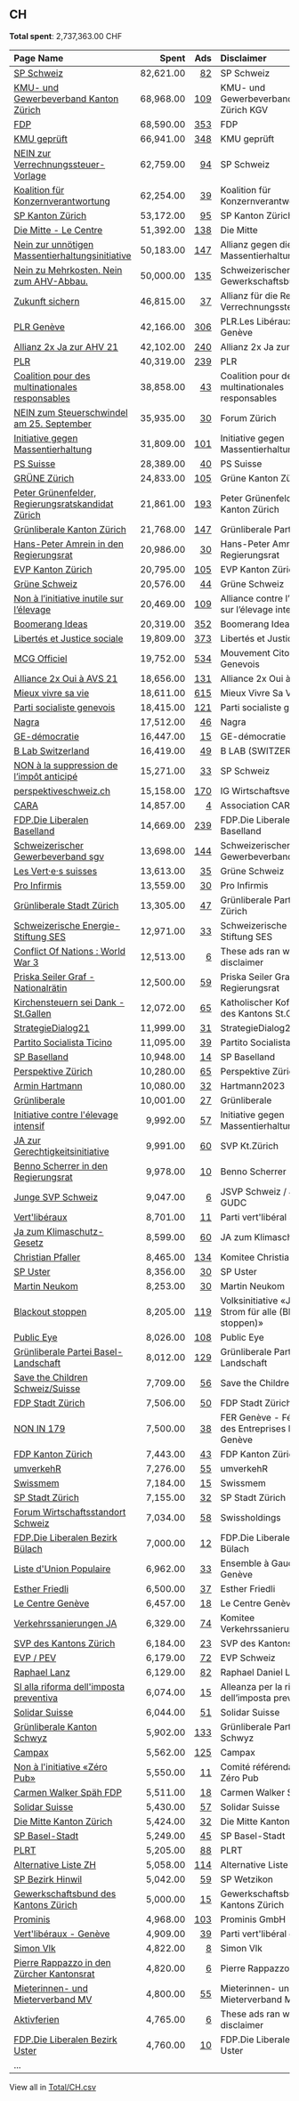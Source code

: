 ## CH
**Total spent**: 2,737,363.00 CHF

|Page Name|Spent|Ads|Disclaimer|
|:---|---:|---:|:---|
|[SP Schweiz](https://www.facebook.com/97220294896)|82,621.00|[82](https://www.facebook.com/ads/library/?active_status=all&ad_type=political_and_issue_ads&country=CH&view_all_page_id=97220294896&search_type=page&media_type=all)|SP Schweiz|
|[KMU- und Gewerbeverband Kanton Zürich](https://www.facebook.com/533196430187039)|68,968.00|[109](https://www.facebook.com/ads/library/?active_status=all&ad_type=political_and_issue_ads&country=CH&view_all_page_id=533196430187039&search_type=page&media_type=all)|KMU- und Gewerbeverband Kanton Zürich KGV|
|[FDP](https://www.facebook.com/15733998334)|68,590.00|[353](https://www.facebook.com/ads/library/?active_status=all&ad_type=political_and_issue_ads&country=CH&view_all_page_id=15733998334&search_type=page&media_type=all)|FDP|
|[KMU geprüft](https://www.facebook.com/103915262545181)|66,941.00|[348](https://www.facebook.com/ads/library/?active_status=all&ad_type=political_and_issue_ads&country=CH&view_all_page_id=103915262545181&search_type=page&media_type=all)|KMU geprüft|
|[NEIN zur Verrechnungssteuer-Vorlage](https://www.facebook.com/246373365779398)|62,759.00|[94](https://www.facebook.com/ads/library/?active_status=all&ad_type=political_and_issue_ads&country=CH&view_all_page_id=246373365779398&search_type=page&media_type=all)|SP Schweiz|
|[Koalition für Konzernverantwortung](https://www.facebook.com/1524859774444235)|62,254.00|[39](https://www.facebook.com/ads/library/?active_status=all&ad_type=political_and_issue_ads&country=CH&view_all_page_id=1524859774444235&search_type=page&media_type=all)|Koalition für Konzernverantwortung|
|[SP Kanton Zürich](https://www.facebook.com/131066326987)|53,172.00|[95](https://www.facebook.com/ads/library/?active_status=all&ad_type=political_and_issue_ads&country=CH&view_all_page_id=131066326987&search_type=page&media_type=all)|SP Kanton Zürich|
|[Die Mitte - Le Centre](https://www.facebook.com/169510248558)|51,392.00|[138](https://www.facebook.com/ads/library/?active_status=all&ad_type=political_and_issue_ads&country=CH&view_all_page_id=169510248558&search_type=page&media_type=all)|Die Mitte|
|[Nein zur unnötigen Massentierhaltungsinitiative](https://www.facebook.com/107572275173751)|50,183.00|[147](https://www.facebook.com/ads/library/?active_status=all&ad_type=political_and_issue_ads&country=CH&view_all_page_id=107572275173751&search_type=page&media_type=all)|Allianz gegen die Massentierhaltungsinitiative|
|[Nein zu Mehrkosten. Nein zum AHV-Abbau.](https://www.facebook.com/104302952385336)|50,000.00|[135](https://www.facebook.com/ads/library/?active_status=all&ad_type=political_and_issue_ads&country=CH&view_all_page_id=104302952385336&search_type=page&media_type=all)|Schweizerischer Gewerkschaftsbund|
|[Zukunft sichern](https://www.facebook.com/108204507991414)|46,815.00|[37](https://www.facebook.com/ads/library/?active_status=all&ad_type=political_and_issue_ads&country=CH&view_all_page_id=108204507991414&search_type=page&media_type=all)|Allianz für die Reform der Verrechnungssteuer|
|[PLR Genève](https://www.facebook.com/147717218614170)|42,166.00|[306](https://www.facebook.com/ads/library/?active_status=all&ad_type=political_and_issue_ads&country=CH&view_all_page_id=147717218614170&search_type=page&media_type=all)|PLR.Les Libéraux-Radicaux Genève|
|[Allianz 2x Ja zur AHV 21](https://www.facebook.com/109227711735560)|42,102.00|[240](https://www.facebook.com/ads/library/?active_status=all&ad_type=political_and_issue_ads&country=CH&view_all_page_id=109227711735560&search_type=page&media_type=all)|Allianz 2x Ja zur AHV 21|
|[PLR](https://www.facebook.com/18087904183)|40,319.00|[239](https://www.facebook.com/ads/library/?active_status=all&ad_type=political_and_issue_ads&country=CH&view_all_page_id=18087904183&search_type=page&media_type=all)|PLR|
|[Coalition pour des multinationales responsables](https://www.facebook.com/510352742440847)|38,858.00|[43](https://www.facebook.com/ads/library/?active_status=all&ad_type=political_and_issue_ads&country=CH&view_all_page_id=510352742440847&search_type=page&media_type=all)|Coalition pour des multinationales responsables|
|[NEIN zum Steuerschwindel am 25. September](https://www.facebook.com/100636072731844)|35,935.00|[30](https://www.facebook.com/ads/library/?active_status=all&ad_type=political_and_issue_ads&country=CH&view_all_page_id=100636072731844&search_type=page&media_type=all)|Forum Zürich|
|[Initiative gegen Massentierhaltung](https://www.facebook.com/1896520733707958)|31,809.00|[101](https://www.facebook.com/ads/library/?active_status=all&ad_type=political_and_issue_ads&country=CH&view_all_page_id=1896520733707958&search_type=page&media_type=all)|Initiative gegen Massentierhaltung|
|[PS Suisse](https://www.facebook.com/291359247729208)|28,389.00|[40](https://www.facebook.com/ads/library/?active_status=all&ad_type=political_and_issue_ads&country=CH&view_all_page_id=291359247729208&search_type=page&media_type=all)|PS Suisse|
|[GRÜNE Zürich](https://www.facebook.com/627220684023668)|24,833.00|[105](https://www.facebook.com/ads/library/?active_status=all&ad_type=political_and_issue_ads&country=CH&view_all_page_id=627220684023668&search_type=page&media_type=all)|Grüne Kanton Zürich|
|[Peter Grünenfelder, Regierungsratskandidat Zürich](https://www.facebook.com/100369729335133)|21,861.00|[193](https://www.facebook.com/ads/library/?active_status=all&ad_type=political_and_issue_ads&country=CH&view_all_page_id=100369729335133&search_type=page&media_type=all)|Peter Grünenfelder c/o FDP Kanton Zürich|
|[Grünliberale Kanton Zürich](https://www.facebook.com/202006389857644)|21,768.00|[147](https://www.facebook.com/ads/library/?active_status=all&ad_type=political_and_issue_ads&country=CH&view_all_page_id=202006389857644&search_type=page&media_type=all)|Grünliberale Partei Zürich|
|[Hans-Peter Amrein in den Regierungsrat](https://www.facebook.com/102662476058956)|20,986.00|[30](https://www.facebook.com/ads/library/?active_status=all&ad_type=political_and_issue_ads&country=CH&view_all_page_id=102662476058956&search_type=page&media_type=all)|Hans-Peter Amrein in den Regierungsrat|
|[EVP Kanton Zürich](https://www.facebook.com/252652524823017)|20,795.00|[105](https://www.facebook.com/ads/library/?active_status=all&ad_type=political_and_issue_ads&country=CH&view_all_page_id=252652524823017&search_type=page&media_type=all)|EVP Kanton Zürich|
|[Grüne Schweiz](https://www.facebook.com/194790813901953)|20,576.00|[44](https://www.facebook.com/ads/library/?active_status=all&ad_type=political_and_issue_ads&country=CH&view_all_page_id=194790813901953&search_type=page&media_type=all)|Grüne Schweiz|
|[Non à l’initiative inutile sur l’élevage](https://www.facebook.com/107434497810356)|20,469.00|[109](https://www.facebook.com/ads/library/?active_status=all&ad_type=political_and_issue_ads&country=CH&view_all_page_id=107434497810356&search_type=page&media_type=all)|Alliance contre l’initiative sur l’élevage intensif|
|[Boomerang Ideas](https://www.facebook.com/1027844850652657)|20,319.00|[352](https://www.facebook.com/ads/library/?active_status=all&ad_type=political_and_issue_ads&country=CH&view_all_page_id=1027844850652657&search_type=page&media_type=all)|Boomerang Ideas AG|
|[Libertés et Justice sociale](https://www.facebook.com/100381452863244)|19,809.00|[373](https://www.facebook.com/ads/library/?active_status=all&ad_type=political_and_issue_ads&country=CH&view_all_page_id=100381452863244&search_type=page&media_type=all)|Libertés et Justice sociale|
|[MCG Officiel](https://www.facebook.com/288659088239530)|19,752.00|[534](https://www.facebook.com/ads/library/?active_status=all&ad_type=political_and_issue_ads&country=CH&view_all_page_id=288659088239530&search_type=page&media_type=all)|Mouvement Citoyens Genevois|
|[Alliance 2x Oui à AVS 21](https://www.facebook.com/100610189289499)|18,656.00|[131](https://www.facebook.com/ads/library/?active_status=all&ad_type=political_and_issue_ads&country=CH&view_all_page_id=100610189289499&search_type=page&media_type=all)|Alliance 2x Oui à AVS 21|
|[Mieux vivre sa vie](https://www.facebook.com/103550668590403)|18,611.00|[615](https://www.facebook.com/ads/library/?active_status=all&ad_type=political_and_issue_ads&country=CH&view_all_page_id=103550668590403&search_type=page&media_type=all)|Mieux Vivre Sa Vie|
|[Parti socialiste genevois](https://www.facebook.com/260591187302640)|18,415.00|[121](https://www.facebook.com/ads/library/?active_status=all&ad_type=political_and_issue_ads&country=CH&view_all_page_id=260591187302640&search_type=page&media_type=all)|Parti socialiste genevois|
|[Nagra](https://www.facebook.com/921336971288655)|17,512.00|[46](https://www.facebook.com/ads/library/?active_status=all&ad_type=political_and_issue_ads&country=CH&view_all_page_id=921336971288655&search_type=page&media_type=all)|Nagra|
|[GE-démocratie](https://www.facebook.com/1054282644596776)|16,447.00|[15](https://www.facebook.com/ads/library/?active_status=all&ad_type=political_and_issue_ads&country=CH&view_all_page_id=1054282644596776&search_type=page&media_type=all)|GE-démocratie|
|[B Lab Switzerland](https://www.facebook.com/599025353636034)|16,419.00|[49](https://www.facebook.com/ads/library/?active_status=all&ad_type=political_and_issue_ads&country=CH&view_all_page_id=599025353636034&search_type=page&media_type=all)|B LAB (SWITZERLAND)|
|[NON à la suppression de l’impôt anticipé](https://www.facebook.com/1800219133599728)|15,271.00|[33](https://www.facebook.com/ads/library/?active_status=all&ad_type=political_and_issue_ads&country=CH&view_all_page_id=1800219133599728&search_type=page&media_type=all)|SP Schweiz|
|[perspektiveschweiz.ch](https://www.facebook.com/105527252338650)|15,158.00|[170](https://www.facebook.com/ads/library/?active_status=all&ad_type=political_and_issue_ads&country=CH&view_all_page_id=105527252338650&search_type=page&media_type=all)|IG Wirtschaftsverbände|
|[CARA](https://www.facebook.com/103977239013757)|14,857.00|[4](https://www.facebook.com/ads/library/?active_status=all&ad_type=political_and_issue_ads&country=CH&view_all_page_id=103977239013757&search_type=page&media_type=all)|Association CARA|
|[FDP.Die Liberalen Baselland](https://www.facebook.com/154212901272905)|14,669.00|[239](https://www.facebook.com/ads/library/?active_status=all&ad_type=political_and_issue_ads&country=CH&view_all_page_id=154212901272905&search_type=page&media_type=all)|FDP.Die Liberalen Baselland|
|[Schweizerischer Gewerbeverband sgv](https://www.facebook.com/169752569742293)|13,698.00|[144](https://www.facebook.com/ads/library/?active_status=all&ad_type=political_and_issue_ads&country=CH&view_all_page_id=169752569742293&search_type=page&media_type=all)|Schweizerischer Gewerbeverband sgv|
|[Les Vert·e·s suisses](https://www.facebook.com/175478195846132)|13,613.00|[35](https://www.facebook.com/ads/library/?active_status=all&ad_type=political_and_issue_ads&country=CH&view_all_page_id=175478195846132&search_type=page&media_type=all)|Grüne Schweiz|
|[Pro Infirmis](https://www.facebook.com/191859734164694)|13,559.00|[30](https://www.facebook.com/ads/library/?active_status=all&ad_type=political_and_issue_ads&country=CH&view_all_page_id=191859734164694&search_type=page&media_type=all)|Pro Infirmis|
|[Grünliberale Stadt Zürich](https://www.facebook.com/170449246402589)|13,305.00|[47](https://www.facebook.com/ads/library/?active_status=all&ad_type=political_and_issue_ads&country=CH&view_all_page_id=170449246402589&search_type=page&media_type=all)|Grünliberale Partei Stadt Zürich|
|[Schweizerische Energie-Stiftung SES](https://www.facebook.com/349450293419)|12,971.00|[33](https://www.facebook.com/ads/library/?active_status=all&ad_type=political_and_issue_ads&country=CH&view_all_page_id=349450293419&search_type=page&media_type=all)|Schweizerische Energie-Stiftung SES|
|[Conflict Of Nations : World War 3](https://www.facebook.com/339810463063059)|12,513.00|[6](https://www.facebook.com/ads/library/?active_status=all&ad_type=political_and_issue_ads&country=CH&view_all_page_id=339810463063059&search_type=page&media_type=all)|These ads ran without a disclaimer|
|[Priska Seiler Graf - Nationalrätin](https://www.facebook.com/970401509667271)|12,500.00|[59](https://www.facebook.com/ads/library/?active_status=all&ad_type=political_and_issue_ads&country=CH&view_all_page_id=970401509667271&search_type=page&media_type=all)|Priska Seiler Graf in den Regierungsrat|
|[Kirchensteuern sei Dank - St.Gallen](https://www.facebook.com/100341315500438)|12,072.00|[65](https://www.facebook.com/ads/library/?active_status=all&ad_type=political_and_issue_ads&country=CH&view_all_page_id=100341315500438&search_type=page&media_type=all)|Katholischer Kofessionsteil des Kantons St.Gallen|
|[StrategieDialog21](https://www.facebook.com/737971436234272)|11,999.00|[31](https://www.facebook.com/ads/library/?active_status=all&ad_type=political_and_issue_ads&country=CH&view_all_page_id=737971436234272&search_type=page&media_type=all)|StrategieDialog21|
|[Partito Socialista Ticino](https://www.facebook.com/1526697364280066)|11,095.00|[39](https://www.facebook.com/ads/library/?active_status=all&ad_type=political_and_issue_ads&country=CH&view_all_page_id=1526697364280066&search_type=page&media_type=all)|Partito Socialista Ticino|
|[SP Baselland](https://www.facebook.com/126256997433456)|10,948.00|[14](https://www.facebook.com/ads/library/?active_status=all&ad_type=political_and_issue_ads&country=CH&view_all_page_id=126256997433456&search_type=page&media_type=all)|SP Baselland|
|[Perspektive Zürich](https://www.facebook.com/108392832120312)|10,280.00|[65](https://www.facebook.com/ads/library/?active_status=all&ad_type=political_and_issue_ads&country=CH&view_all_page_id=108392832120312&search_type=page&media_type=all)|Perspektive Zürich|
|[Armin Hartmann](https://www.facebook.com/103361322680851)|10,080.00|[32](https://www.facebook.com/ads/library/?active_status=all&ad_type=political_and_issue_ads&country=CH&view_all_page_id=103361322680851&search_type=page&media_type=all)|Hartmann2023|
|[Grünliberale](https://www.facebook.com/126289610761942)|10,001.00|[27](https://www.facebook.com/ads/library/?active_status=all&ad_type=political_and_issue_ads&country=CH&view_all_page_id=126289610761942&search_type=page&media_type=all)|Grünliberale|
|[Initiative contre l'élevage intensif](https://www.facebook.com/108541207972145)|9,992.00|[57](https://www.facebook.com/ads/library/?active_status=all&ad_type=political_and_issue_ads&country=CH&view_all_page_id=108541207972145&search_type=page&media_type=all)|Initiative gegen Massentierhaltung|
|[JA zur Gerechtigkeitsinitiative](https://www.facebook.com/110038441861588)|9,991.00|[60](https://www.facebook.com/ads/library/?active_status=all&ad_type=political_and_issue_ads&country=CH&view_all_page_id=110038441861588&search_type=page&media_type=all)|SVP Kt.Zürich|
|[Benno Scherrer in den Regierungsrat](https://www.facebook.com/100195119489766)|9,978.00|[10](https://www.facebook.com/ads/library/?active_status=all&ad_type=political_and_issue_ads&country=CH&view_all_page_id=100195119489766&search_type=page&media_type=all)|Benno Scherrer|
|[Junge SVP Schweiz](https://www.facebook.com/153100508070854)|9,047.00|[6](https://www.facebook.com/ads/library/?active_status=all&ad_type=political_and_issue_ads&country=CH&view_all_page_id=153100508070854&search_type=page&media_type=all)|JSVP Schweiz / JUDC / GUDC|
|[Vert'libéraux](https://www.facebook.com/179829952053386)|8,701.00|[11](https://www.facebook.com/ads/library/?active_status=all&ad_type=political_and_issue_ads&country=CH&view_all_page_id=179829952053386&search_type=page&media_type=all)|Parti vert'libéral Suisse|
|[Ja zum Klimaschutz-Gesetz](https://www.facebook.com/100332749664541)|8,599.00|[60](https://www.facebook.com/ads/library/?active_status=all&ad_type=political_and_issue_ads&country=CH&view_all_page_id=100332749664541&search_type=page&media_type=all)|JA zum Klimaschutz|
|[Christian Pfaller](https://www.facebook.com/610098352377102)|8,465.00|[134](https://www.facebook.com/ads/library/?active_status=all&ad_type=political_and_issue_ads&country=CH&view_all_page_id=610098352377102&search_type=page&media_type=all)|Komitee Christian Pfaller|
|[SP Uster](https://www.facebook.com/1903129656584980)|8,356.00|[30](https://www.facebook.com/ads/library/?active_status=all&ad_type=political_and_issue_ads&country=CH&view_all_page_id=1903129656584980&search_type=page&media_type=all)|SP Uster|
|[Martin Neukom](https://www.facebook.com/450602808776880)|8,253.00|[30](https://www.facebook.com/ads/library/?active_status=all&ad_type=political_and_issue_ads&country=CH&view_all_page_id=450602808776880&search_type=page&media_type=all)|Martin Neukom|
|[Blackout stoppen](https://www.facebook.com/111081131629685)|8,205.00|[119](https://www.facebook.com/ads/library/?active_status=all&ad_type=political_and_issue_ads&country=CH&view_all_page_id=111081131629685&search_type=page&media_type=all)|Volksinitiative «Jederzeit Strom für alle (Blackout stoppen)»|
|[Public Eye](https://www.facebook.com/48980326364)|8,026.00|[108](https://www.facebook.com/ads/library/?active_status=all&ad_type=political_and_issue_ads&country=CH&view_all_page_id=48980326364&search_type=page&media_type=all)|Public Eye|
|[Grünliberale Partei Basel-Landschaft](https://www.facebook.com/245030556232364)|8,012.00|[129](https://www.facebook.com/ads/library/?active_status=all&ad_type=political_and_issue_ads&country=CH&view_all_page_id=245030556232364&search_type=page&media_type=all)|Grünliberale Partei Basel-Landschaft|
|[Save the Children Schweiz/Suisse](https://www.facebook.com/154976914534194)|7,709.00|[56](https://www.facebook.com/ads/library/?active_status=all&ad_type=political_and_issue_ads&country=CH&view_all_page_id=154976914534194&search_type=page&media_type=all)|Save the Children Schweiz|
|[FDP Stadt Zürich](https://www.facebook.com/117027101705789)|7,506.00|[50](https://www.facebook.com/ads/library/?active_status=all&ad_type=political_and_issue_ads&country=CH&view_all_page_id=117027101705789&search_type=page&media_type=all)|FDP Stadt Zürich|
|[NON IN 179](https://www.facebook.com/110547838607111)|7,500.00|[38](https://www.facebook.com/ads/library/?active_status=all&ad_type=political_and_issue_ads&country=CH&view_all_page_id=110547838607111&search_type=page&media_type=all)|FER Genève - Fédération des Entreprises Romandes Genève|
|[FDP Kanton Zürich](https://www.facebook.com/117741198303856)|7,443.00|[43](https://www.facebook.com/ads/library/?active_status=all&ad_type=political_and_issue_ads&country=CH&view_all_page_id=117741198303856&search_type=page&media_type=all)|FDP Kanton Zürich|
|[umverkehR](https://www.facebook.com/36735923253)|7,276.00|[55](https://www.facebook.com/ads/library/?active_status=all&ad_type=political_and_issue_ads&country=CH&view_all_page_id=36735923253&search_type=page&media_type=all)|umverkehR|
|[Swissmem](https://www.facebook.com/147201418675114)|7,184.00|[15](https://www.facebook.com/ads/library/?active_status=all&ad_type=political_and_issue_ads&country=CH&view_all_page_id=147201418675114&search_type=page&media_type=all)|Swissmem|
|[SP Stadt Zürich](https://www.facebook.com/84150672409)|7,155.00|[32](https://www.facebook.com/ads/library/?active_status=all&ad_type=political_and_issue_ads&country=CH&view_all_page_id=84150672409&search_type=page&media_type=all)|SP Stadt Zürich|
|[Forum Wirtschaftsstandort Schweiz](https://www.facebook.com/105023728023626)|7,034.00|[58](https://www.facebook.com/ads/library/?active_status=all&ad_type=political_and_issue_ads&country=CH&view_all_page_id=105023728023626&search_type=page&media_type=all)|Swissholdings|
|[FDP.Die Liberalen Bezirk Bülach](https://www.facebook.com/1959919117421939)|7,000.00|[12](https://www.facebook.com/ads/library/?active_status=all&ad_type=political_and_issue_ads&country=CH&view_all_page_id=1959919117421939&search_type=page&media_type=all)|FDP.Die Liberalen Bezirk Bülach|
|[Liste d'Union Populaire](https://www.facebook.com/1492503634364441)|6,962.00|[33](https://www.facebook.com/ads/library/?active_status=all&ad_type=political_and_issue_ads&country=CH&view_all_page_id=1492503634364441&search_type=page&media_type=all)|Ensemble à Gauche-Genève|
|[Esther Friedli](https://www.facebook.com/1562216347422974)|6,500.00|[37](https://www.facebook.com/ads/library/?active_status=all&ad_type=political_and_issue_ads&country=CH&view_all_page_id=1562216347422974&search_type=page&media_type=all)|Esther Friedli|
|[Le Centre Genève](https://www.facebook.com/105982889575233)|6,457.00|[18](https://www.facebook.com/ads/library/?active_status=all&ad_type=political_and_issue_ads&country=CH&view_all_page_id=105982889575233&search_type=page&media_type=all)|Le Centre Genève|
|[Verkehrssanierungen JA](https://www.facebook.com/600706570124933)|6,329.00|[74](https://www.facebook.com/ads/library/?active_status=all&ad_type=political_and_issue_ads&country=CH&view_all_page_id=600706570124933&search_type=page&media_type=all)|Komitee Verkehrssanierungen JA|
|[SVP des Kantons Zürich](https://www.facebook.com/428690117258417)|6,184.00|[23](https://www.facebook.com/ads/library/?active_status=all&ad_type=political_and_issue_ads&country=CH&view_all_page_id=428690117258417&search_type=page&media_type=all)|SVP des Kantons Zürich|
|[EVP / PEV](https://www.facebook.com/110533229026103)|6,179.00|[72](https://www.facebook.com/ads/library/?active_status=all&ad_type=political_and_issue_ads&country=CH&view_all_page_id=110533229026103&search_type=page&media_type=all)|EVP Schweiz|
|[Raphael Lanz](https://www.facebook.com/154767748463500)|6,129.00|[82](https://www.facebook.com/ads/library/?active_status=all&ad_type=political_and_issue_ads&country=CH&view_all_page_id=154767748463500&search_type=page&media_type=all)|Raphael Daniel Lanz|
|[SI alla riforma dell'imposta preventiva](https://www.facebook.com/104434902404462)|6,074.00|[15](https://www.facebook.com/ads/library/?active_status=all&ad_type=political_and_issue_ads&country=CH&view_all_page_id=104434902404462&search_type=page&media_type=all)|Alleanza per la riforma dell’imposta preventiva|
|[Solidar Suisse](https://www.facebook.com/193388757364033)|6,044.00|[51](https://www.facebook.com/ads/library/?active_status=all&ad_type=political_and_issue_ads&country=CH&view_all_page_id=193388757364033&search_type=page&media_type=all)|Solidar Suisse|
|[Grünliberale Kanton Schwyz](https://www.facebook.com/403834039675084)|5,902.00|[133](https://www.facebook.com/ads/library/?active_status=all&ad_type=political_and_issue_ads&country=CH&view_all_page_id=403834039675084&search_type=page&media_type=all)|Grünliberale Partei Kanton Schwyz|
|[Campax](https://www.facebook.com/1483343695307824)|5,562.00|[125](https://www.facebook.com/ads/library/?active_status=all&ad_type=political_and_issue_ads&country=CH&view_all_page_id=1483343695307824&search_type=page&media_type=all)|Campax|
|[Non à l'initiative «Zéro Pub»](https://www.facebook.com/103816695962630)|5,550.00|[11](https://www.facebook.com/ads/library/?active_status=all&ad_type=political_and_issue_ads&country=CH&view_all_page_id=103816695962630&search_type=page&media_type=all)|Comité référendaire NON à Zéro Pub|
|[Carmen Walker Späh FDP](https://www.facebook.com/106241572361769)|5,511.00|[18](https://www.facebook.com/ads/library/?active_status=all&ad_type=political_and_issue_ads&country=CH&view_all_page_id=106241572361769&search_type=page&media_type=all)|Carmen Walker Späh|
|[Solidar Suisse](https://www.facebook.com/201545746545669)|5,430.00|[57](https://www.facebook.com/ads/library/?active_status=all&ad_type=political_and_issue_ads&country=CH&view_all_page_id=201545746545669&search_type=page&media_type=all)|Solidar Suisse|
|[Die Mitte Kanton Zürich](https://www.facebook.com/324773857561365)|5,424.00|[32](https://www.facebook.com/ads/library/?active_status=all&ad_type=political_and_issue_ads&country=CH&view_all_page_id=324773857561365&search_type=page&media_type=all)|Die Mitte Kanton Zürich|
|[SP Basel-Stadt](https://www.facebook.com/251838211585945)|5,249.00|[45](https://www.facebook.com/ads/library/?active_status=all&ad_type=political_and_issue_ads&country=CH&view_all_page_id=251838211585945&search_type=page&media_type=all)|SP Basel-Stadt|
|[PLRT](https://www.facebook.com/176998335660824)|5,205.00|[88](https://www.facebook.com/ads/library/?active_status=all&ad_type=political_and_issue_ads&country=CH&view_all_page_id=176998335660824&search_type=page&media_type=all)|PLRT|
|[Alternative Liste ZH](https://www.facebook.com/82752099000)|5,058.00|[114](https://www.facebook.com/ads/library/?active_status=all&ad_type=political_and_issue_ads&country=CH&view_all_page_id=82752099000&search_type=page&media_type=all)|Alternative Liste Zürich|
|[SP Bezirk Hinwil](https://www.facebook.com/103082059271118)|5,042.00|[59](https://www.facebook.com/ads/library/?active_status=all&ad_type=political_and_issue_ads&country=CH&view_all_page_id=103082059271118&search_type=page&media_type=all)|SP Wetzikon|
|[Gewerkschaftsbund des Kantons Zürich](https://www.facebook.com/224581297586778)|5,000.00|[15](https://www.facebook.com/ads/library/?active_status=all&ad_type=political_and_issue_ads&country=CH&view_all_page_id=224581297586778&search_type=page&media_type=all)|Gewerkschaftsbund des Kantons Zürich|
|[Prominis](https://www.facebook.com/1524954517562834)|4,968.00|[103](https://www.facebook.com/ads/library/?active_status=all&ad_type=political_and_issue_ads&country=CH&view_all_page_id=1524954517562834&search_type=page&media_type=all)|Prominis GmbH|
|[Vert'libéraux - Genève](https://www.facebook.com/116890591678651)|4,909.00|[39](https://www.facebook.com/ads/library/?active_status=all&ad_type=political_and_issue_ads&country=CH&view_all_page_id=116890591678651&search_type=page&media_type=all)|Parti vert'libéral genevois|
|[Simon Vlk](https://www.facebook.com/113035494739725)|4,822.00|[8](https://www.facebook.com/ads/library/?active_status=all&ad_type=political_and_issue_ads&country=CH&view_all_page_id=113035494739725&search_type=page&media_type=all)|Simon Vlk|
|[Pierre Rappazzo in den Zürcher Kantonsrat](https://www.facebook.com/583706025047684)|4,820.00|[6](https://www.facebook.com/ads/library/?active_status=all&ad_type=political_and_issue_ads&country=CH&view_all_page_id=583706025047684&search_type=page&media_type=all)|Pierre Rappazzo|
|[Mieterinnen- und Mieterverband MV](https://www.facebook.com/162745750462776)|4,800.00|[55](https://www.facebook.com/ads/library/?active_status=all&ad_type=political_and_issue_ads&country=CH&view_all_page_id=162745750462776&search_type=page&media_type=all)|Mieterinnen- und Mieterverband MV|
|[Aktivferien](https://www.facebook.com/571992639616487)|4,765.00|[6](https://www.facebook.com/ads/library/?active_status=all&ad_type=political_and_issue_ads&country=CH&view_all_page_id=571992639616487&search_type=page&media_type=all)|These ads ran without a disclaimer|
|[FDP.Die Liberalen Bezirk Uster](https://www.facebook.com/705478906236710)|4,760.00|[10](https://www.facebook.com/ads/library/?active_status=all&ad_type=political_and_issue_ads&country=CH&view_all_page_id=705478906236710&search_type=page&media_type=all)|FDP.Die Liberalen Bezirk Uster|
|...||||

View all in [Total/CH.csv](../../MetaData/Total/CH.csv)
